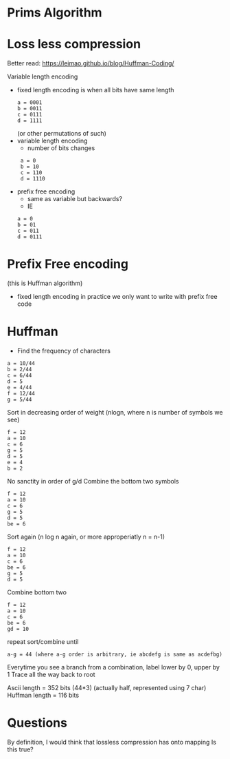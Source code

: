 # Prims Algorithm



# Loss less compression
Better read: https://leimao.github.io/blog/Huffman-Coding/

Variable length encoding
- fixed length encoding is when all bits have same length
    ```
    a = 0001
    b = 0011
    c = 0111
    d = 1111
    ```
    (or other permutations of such)
- variable length encoding
    - number of bits changes
    ```
     a = 0
     b = 10
     c = 110
     d = 1110
    ```
- prefix free encoding
    - same as variable but backwards?
    - IE
    ```
    a = 0
    b = 01
    c = 011
    d = 0111
    ```

# Prefix Free encoding
(this is Huffman algorithm)
- fixed length encoding
in practice we only want to write with prefix free code

# Huffman
- Find the frequency of characters
```
a = 10/44
b = 2/44
c = 6/44
d = 5
e = 4/44
f = 12/44
g = 5/44
```
Sort in decreasing order of weight (nlogn, where n is number of symbols we see)
```
f = 12
a = 10
c = 6
g = 5
d = 5
e = 4
b = 2
```
No sanctity in order of g/d
Combine the bottom two symbols

```
f = 12
a = 10
c = 6
g = 5
d = 5
be = 6
```
Sort again (n log n again, or more approperiatly n = n-1)
```
f = 12
a = 10
c = 6
be = 6
g = 5
d = 5
```
Combine bottom two
```
f = 12
a = 10
c = 6
be = 6
gd = 10
```
repeat sort/combine until
```
a-g = 44 (where a-g order is arbitrary, ie abcdefg is same as acdefbg)
```

Everytime you see a branch from a combination, label lower by 0, upper by 1
Trace all the way back to root

Ascii length = 352 bits (44*3) (actually half, represented using 7 char)
Huffman length = 116 bits
# Questions

By definition, I would think that lossless compression has onto mapping
Is this true?
